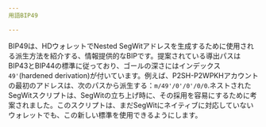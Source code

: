 ```yaml
---
用語BIP49

---
```

BIP49は、HDウォレットでNested SegWitアドレスを生成するために使用される派生方法を紹介する、情報提供的なBIPです。提案されている導出パスはBIP43とBIP44の標準に従っており、ゴールの深さにはインデックス`49'`(hardened derivation)が付いています。例えば、P2SH-P2WPKHアカウントの最初のアドレスは、次のパスから派生する：`m/49'/0'/0'/0/0`.ネストされたSegWitスクリプトは、SegWitの立ち上げ時に、その採用を容易にするために考案されました。このスクリプトは、まだSegWitにネイティブに対応していないウォレットでも、この新しい標準を使用できるようにします。